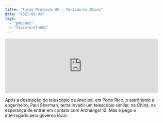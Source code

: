 ```yaml
---
title: "Falso Profundo #6 - Turismo na China"
date: "2021-01-03"
tags: 
  - "podcast"
  - "falso-profundo"
---
```


<iframe style="width: 100%; height: 180px;" src="https://anchor.fm/MonoEstéreo/embed/episodes/Falso-Profundo-6---Turismo-na-China-eoeroj" width="100%" height="180px" frameborder="0" scrolling="no"></iframe>

Após a destruição do telescópio de Arecibo, em Porto Rico, o astrônomo e engenheiro, Paul Sherman, tenta invadir um telescópio similar, na China, na esperança de entrar em contato com Archangel 12. Mas é pego e interrogado pelo governo local.
